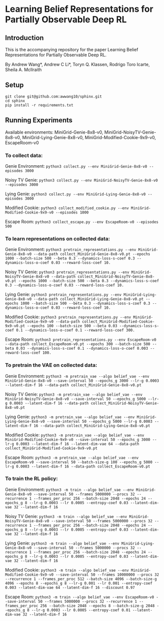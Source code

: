 # Learning Belief Representations for Partially Observable Deep RL

## Introduction
This is the accompanying repository for the paper Learning Belief Representations for Partially Observable Deep RL.

By Andrew Wang*, Andrew C Li*, Toryn Q. Klassen, Rodrigo Toro Icarte, Sheila A. McIlraith


## Setup
```
git clone git@github.com:awwang10/sphinx.git
cd sphinx
pip install -r requirements.txt
```

## Running Experiments

Available environments: MiniGrid-Genie-8x8-v0, MiniGrid-NoisyTV-Genie-8x8-v0, MiniGrid-Lying-Genie-8x8-v0, MiniGrid-Modified-Cookie-9x9-v0, EscapeRoom-v0

### To collect data:
Genie Environment:
`python3 collect.py --env MiniGrid-Genie-8x8-v0 --episodes 3000`

Noisy TV Genie:
`python3 collect.py --env MiniGrid-NoisyTV-Genie-8x8-v0 --episodes 3000`

Lying Genie:
`python3 collect.py --env MiniGrid-Lying-Genie-8x8-v0 --episodes 3000`

Modified Cookie:
`python3 collect_modified_cookie.py --env MiniGrid-Modified-Cookie-9x9-v0 --episodes 1000`

Escape Room:
`python3 collect_escape.py --env EscapeRoom-v0 --episodes 500`

### To learn representations on collected data:
Genie Environment:
`python3 pretrain_representations.py --env MiniGrid-Genie-8x8-v0 --data-path collect_MiniGrid-Genie-8x8-v0.pt --epochs 1000 --batch-size 500 --beta 0.3 --dynamics-loss-s-coef 0.3 --dynamics-loss-o-coef 0.03 --reward-loss-coef 10.`

Noisy TV Genie:
`python3 pretrain_representations.py --env MiniGrid-NoisyTV-Genie-8x8-v0 --data-path collect_MiniGrid-NoisyTV-Genie-8x8-v0.pt --epochs 1000 --batch-size 500 --beta 0.3 --dynamics-loss-s-coef 0.3 --dynamics-loss-o-coef 0.03 --reward-loss-coef 10.`

Lying Genie:
`python3 pretrain_representations.py --env MiniGrid-Lying-Genie-8x8-v0 --data-path collect_MiniGrid-Lying-Genie-8x8-v0.pt --epochs 1000 --batch-size 500 --beta 0.3 --dynamics-loss-s-coef 0.3 --dynamics-loss-o-coef 0.03 --reward-loss-coef 10.`

Modified Cookie:
`python3 pretrain_representations.py --env MiniGrid-Modified-Cookie-9x9-v0 --data-path collect_MiniGrid-Modified-Cookie-9x9-v0.pt --epochs 100 --batch-size 500 --beta 0.03 --dynamics-loss-s-coef 0.1 --dynamics-loss-o-coef 0.1 --reward-loss-coef 300.`

Escape Room:
`python3 pretrain_representations.py --env EscapeRoom-v0 --data-path collect_EscapeRoom-v0.pt --epochs 300 --batch-size 500 --beta 0.03 --dynamics-loss-s-coef 0.1 --dynamics-loss-o-coef 0.003 --reward-loss-coef 100.`


### To pretrain the VAE on collected data:
Genie Environment:
`python3 -m pretrain_vae --algo belief_vae --env MiniGrid-Genie-8x8-v0 --save-interval 50 --epochs_g 3000 --lr-g 0.0003 --latent-dim-f 16 --data-path collect_MiniGrid-Genie-8x8-v0.pt`

Noisy TV Genie:
`python3 -m pretrain_vae --algo belief_vae --env MiniGrid-NoisyTV-Genie-8x8-v0 --save-interval 50 --epochs_g 5000 --lr-g 0.0003 --latent-dim-f 16 --data-path collect_MiniGrid-NoisyTV-Genie-8x8-v0.pt`

Lying Genie:
`python3 -m pretrain_vae --algo belief_vae --env MiniGrid-Lying-Genie-8x8-v0 --save-interval 50 --epochs_g 5000 --lr-g 0.0003 --latent-dim-f 16 --data-path collect_MiniGrid-Lying-Genie-8x8-v0.pt`

Modified Cookie:
`python3 -m pretrain_vae --algo belief_vae --env MiniGrid-Modified-Cookie-9x9-v0 --save-interval 50 --epochs_g 3000 --lr-g 0.0003 --latent-dim-f 16 --latent-dim-vae 64 --data-path collect_MiniGrid-Modified-Cookie-9x9-v0.pt`

Escape Room:
`python3 -m pretrain_vae --algo belief_vae --env EscapeRoom-v0 --save-interval 50 --batch-size-g 100 --epochs_g 5000 --lr-g 0.0003 --latent-dim-f 16 --data-path collect_EscapeRoom-v0.pt`

### To train the RL policy:
Genie Environment: `python3 -m train --algo belief_vae --env MiniGrid-Genie-8x8-v0 --save-interval 50 --frames 5000000 --procs 32 --recurrence 1 --frames_per_proc 256 --batch-size 2048 --epochs 24 --epochs_g 8 --lr-g 0.0003 --lr 0.0005 --entropy-coef 0.03 --latent-dim-vae 32 --latent-dim-f 16`

Noisy TV Genie: `python3 -m train --algo belief_vae --env MiniGrid-NoisyTV-Genie-8x8-v0 --save-interval 50 --frames 5000000 --procs 32 --recurrence 1 --frames_per_proc 256 --batch-size 2048 --epochs 24 --epochs_g 8 --lr-g 0.0003 --lr 0.0005 --entropy-coef 0.03 --latent-dim-vae 32 --latent-dim-f 16`

Lying Genie: `python3 -m train --algo belief_vae --env MiniGrid-Lying-Genie-8x8-v0 --save-interval 50 --frames 5000000 --procs 32 --recurrence 1 --frames_per_proc 256 --batch-size 2048 --epochs 24 --epochs_g 8 --lr-g 0.0003 --lr 0.0005 --entropy-coef 0.03 --latent-dim-vae 32 --latent-dim-f 16`

Modified Cookie: `python3 -m train --algo belief_vae --env MiniGrid-Modified-Cookie-9x9-v0 --save-interval 50 --frames 10000000 --procs 32 --recurrence 1 --frames_per_proc 512 --batch-size 4096 --batch-size-g 4096 --epochs 8 --epochs_g 8 --lr-g 0.001 --lr 0.001 --entropy-coef 0.003 --latent-dim-vae 64 --latent-dim-f 16 --discount 0.97`

Escape Room: `python3 -m train --algo belief_vae --env EscapeRoom-v0 --save-interval 50 --frames 5000000 --procs 32 --recurrence 1 --frames_per_proc 256 --batch-size 2048 --epochs 8 --batch-size-g 2048 --epochs_g 8 --lr-g 0.0003 --lr 0.0005 --entropy-coef 0.01 --latent-dim-vae 32 --latent-dim-f 16`